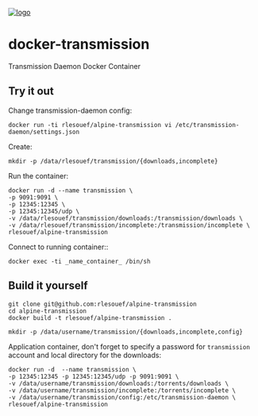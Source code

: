 [![logo](https://raw.githubusercontent.com/rlesouef/alpine-transmission/master/logo.png)](https://www.transmissionbt.com/)

docker-transmission
===================

Transmission Daemon Docker Container

Try it out
----------

Change transmission-daemon config:

    docker run -ti rlesouef/alpine-transmission vi /etc/transmission-daemon/settings.json

Create:

    mkdir -p /data/rlesouef/transmission/{downloads,incomplete}

Run the container:

    docker run -d --name transmission \
    -p 9091:9091 \
    -p 12345:12345 \
    -p 12345:12345/udp \
    -v /data/rlesouef/transmission/downloads:/transmission/downloads \
    -v /data/rlesouef/transmission/incomplete:/transmission/incomplete \
    rlesouef/alpine-transmission

Connect to running container::

    docker exec -ti _name_container_ /bin/sh

Build it yourself
-----------------

    git clone git@github.com:rlesouef/alpine-transmission
    cd alpine-transmission
    docker build -t rlesouef/alpine-transmission .


```
mkdir -p /data/username/transmission/{downloads,incomplete,config}
```

Application container, don't forget to specify a password for `transmission` account and local directory for the downloads:

```
docker run -d  --name transmission \
-p 12345:12345 -p 12345:12345/udp -p 9091:9091 \
-v /data/username/transmission/downloads:/torrents/downloads \
-v /data/username/transmission/incomplete:/torrents/incomplete \
-v /data/username/transmission/config:/etc/transmission-daemon \
rlesouef/alpine-transmission

```
